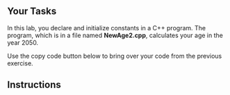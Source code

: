 ## Your Tasks

In this lab, you declare and initialize constants in a C++ program. The program, which is in a file named **NewAge2.cpp**, calculates your age in the year 2050. 

Use the copy code button below to bring over your code from the previous exercise.
## Instructions

<!--
{
    "CopyExercise": {
        "name": "NewAge.cpp",
        "copyTarget": "/chapter2/ex01/student/NewAge.cpp",
        "pasteTarget": "/NewAge2.cpp"
    }
}
-->

